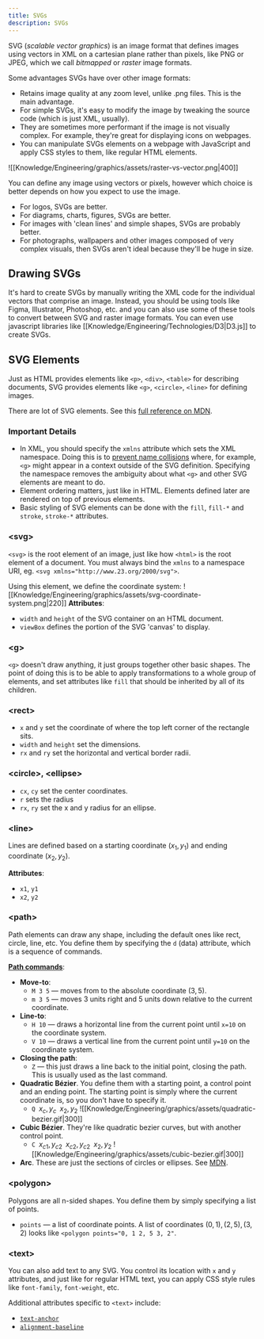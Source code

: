 ```yaml
---
title: SVGs
description: SVGs
---
```


SVG (*scalable vector graphics*) is an image format that defines images using vectors in XML on a cartesian plane rather than pixels, like PNG or JPEG, which we call *bitmapped* or *raster* image formats.

Some advantages SVGs have over other image formats:
- Retains image quality at any zoom level, unlike .png files. This is the main advantage.
- For simple SVGs, it's easy to modify the image by tweaking the source code (which is just XML, usually).
- They are sometimes more performant if the image is not visually complex. For example, they're great for displaying icons on webpages.
- You can manipulate SVGs elements on a webpage with JavaScript and apply CSS styles to them, like regular HTML elements.

![[Knowledge/Engineering/graphics/assets/raster-vs-vector.png|400]]

You can define any image using vectors or pixels, however which choice is better depends on how you expect to use the image. 
- For logos, SVGs are better.
- For diagrams, charts, figures, SVGs are better.
- For images with 'clean lines' and simple shapes, SVGs are probably better.
- For photographs, wallpapers and other images composed of very complex visuals, then SVGs aren't ideal because they'll be huge in size. 

## Drawing SVGs
It's hard to create SVGs by manually writing the XML code for the individual vectors that comprise an image. Instead, you should be using tools like Figma, Illustrator, Photoshop, etc. and you can also use some of these tools to convert between SVG and raster image formats. You can even use javascript libraries like [[Knowledge/Engineering/Technologies/D3|D3.js]] to create SVGs.

## SVG Elements
Just as HTML provides elements like `<p>`, `<div>`, `<table>` for describing documents, SVG provides elements like `<g>`, `<circle>`, `<line>` for defining images.

There are lot of SVG elements. See this [full reference on MDN](https://developer.mozilla.org/en-US/docs/Web/SVG/Element).

### Important Details
- In XML, you should specify the `xmlns` attribute which sets the XML namespace. Doing this is to [prevent name collisions](https://stackoverflow.com/questions/1181888/what-does-xmlns-in-xml-mean) where, for example, `<g>` might appear in a context outside of the SVG definition. Specifying the namespace removes the ambiguity about what `<g>` and other SVG elements are meant to do.
- Element ordering matters, just like in HTML. Elements defined later are rendered on top of previous elements.
- Basic styling of SVG elements can be done with the `fill`, `fill-*` and `stroke`, `stroke-*` attributes.

### \<svg\>
`<svg>` is the root element of an image, just like how `<html>` is the root element of a document. You must always bind the `xmlns` to a namespace URI, eg. `<svg xmlns="http://www.23.org/2000/svg">`.

Using this element, we define the coordinate system:
![[Knowledge/Engineering/graphics/assets/svg-coordinate-system.png|220]]
**Attributes**:
- `width` and `height` of the SVG container on an HTML document.
- `viewBox` defines the portion of the SVG 'canvas' to display.

### \<g\>
`<g>` doesn't draw anything, it just groups together other basic shapes. The point of doing this is to be able to apply transformations to a whole group of elements, and set attributes like `fill` that should be inherited by all of its children.

### \<rect\>
- `x` and `y` set the coordinate of where the top left corner of the rectangle sits.
- `width` and `height` set the dimensions.
- `rx` and `ry` set the horizontal and vertical border radii.

### \<circle\>, \<ellipse\>
- `cx`, `cy` set the center coordinates.
- `r` sets the radius
- `rx`, `ry` set the x and y radius for an ellipse.

### \<line\>
Lines are defined based on a starting coordinate $(x_{1}, y_1)$ and ending coordinate $(x_{2},y_2)$.

**Attributes**:
- `x1`, `y1`
- `x2`, `y2`

### \<path\>
Path elements can draw any shape, including the default ones like rect, circle, line, etc. You define them by specifying the `d` (data) attribute, which is a sequence of commands.

**[Path commands](https://developer.mozilla.org/en-US/docs/Web/SVG/Attribute/d#path_commands)**:
- **Move-to**:
    - `M 3 5` — moves from to the absolute coordinate $(3, 5)$.
    - `m 3 5` — moves 3 units right and 5 units down relative to the current coordinate.
- **Line-to**:
    - `H 10` — draws a horizontal line from the current point until `x=10` on the coordinate system.
    - `V 10` — draws a vertical line from the current point until `y=10` on the coordinate system.
- **Closing the path**:
    - `Z` — this just draws a line back to the initial point, closing the path. This is usually used as the last command.
- **Quadratic Bézier**. You define them with a starting point, a control point and an ending point. The starting point is simply where the current coordinate is, so you don't have to specify it.
    - $\texttt{Q }x_c,y_{c}\texttt{  }x_2,y_2$
    ![[Knowledge/Engineering/graphics/assets/quadratic-bezier.gif|300]]
- **Cubic Bézier**. They're like quadratic bezier curves, but with another control point.
    - $\texttt{C }x_{c1},y_{c2}\texttt{  }x_{c2},y_{c2}\texttt{  }x_2,y_2$
    ![[Knowledge/Engineering/graphics/assets/cubic-bezier.gif|300]]
- **Arc**. These are just the sections of circles or ellipses. See [MDN](https://developer.mozilla.org/en-US/docs/Web/SVG/Tutorial/Paths#arcs).

### \<polygon\>
Polygons are all n-sided shapes. You define them by simply specifying a list of points.
- `points` — a list of coordinate points. A list of coordinates $(0, 1), (2, 5), (3, 2)$ looks like `<polygon points="0, 1 2, 5 3, 2"`.

### \<text\>
You can also add text to any SVG. You control its location with `x` and `y` attributes, and just like for regular HTML text, you can apply CSS style rules like `font-family`, `font-weight`, etc.

Additional attributes specific to `<text>` include:
- [`text-anchor`](https://developer.mozilla.org/en-US/docs/Web/SVG/Attribute/text-anchor)
- [`alignment-baseline`](https://developer.mozilla.org/en-US/docs/Web/SVG/Attribute/alignment-baseline)



